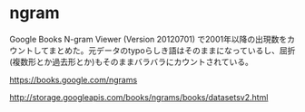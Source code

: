 # ngram

Google Books N-gram Viewer (Version 20120701) で2001年以降の出現数をカウントしてまとめた。元データのtypoらしき語はそのままになっているし、屈折(複数形とか過去形とか)もそのままバラバラにカウントされている。

https://books.google.com/ngrams

http://storage.googleapis.com/books/ngrams/books/datasetsv2.html
